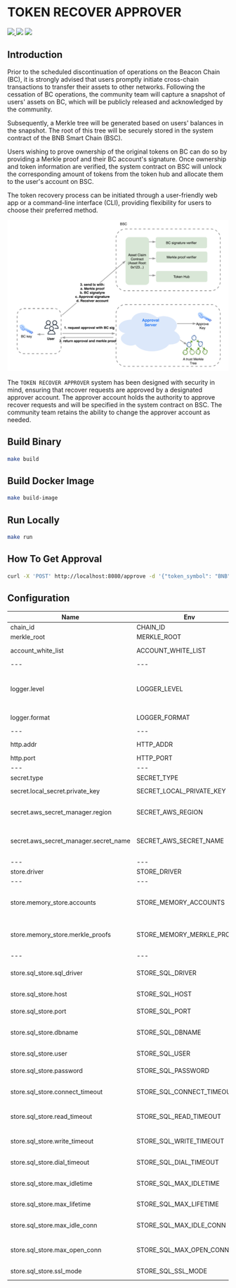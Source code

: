 # TOKEN RECOVER APPROVER

<p>
  <a href="https://github.com/bnb-chain/token-recover-approver/blob/develop/COPYING">
    <img src="https://img.shields.io/github/license/bnb-chain/token-recover-approver?style=flat-square&color=blue">
  </a>
  <img src="https://img.shields.io/github/go-mod/go-version/bnb-chain/token-recover-approver?style=flat-square">
  <a href="https://pkg.go.dev/github.com/bnb-chain/token-recover-approver">
    <img src="https://img.shields.io/badge/Go-reference-blue?style=flat-square">
  </a>
</p>


## Introduction

Prior to the scheduled discontinuation of operations on the Beacon Chain (BC), it is strongly advised that users promptly initiate cross-chain transactions to transfer their assets to other networks. Following the cessation of BC operations, the community team will capture a snapshot of users' assets on BC, which will be publicly released and acknowledged by the community.

Subsequently, a Merkle tree will be generated based on users' balances in the snapshot. The root of this tree will be securely stored in the system contract of the BNB Smart Chain (BSC).

Users wishing to prove ownership of the original tokens on BC can do so by providing a Merkle proof and their BC account's signature. Once ownership and token information are verified, the system contract on BSC will unlock the corresponding amount of tokens from the token hub and allocate them to the user's account on BSC.

The token recovery process can be initiated through a user-friendly web app or a command-line interface (CLI), providing flexibility for users to choose their preferred method.

![Token Recovery Process](./assets/token-recover.png)

The `TOKEN RECOVER APPROVER` system has been designed with security in mind, ensuring that recover requests are approved by a designated approver account. The approver account holds the authority to approve recover requests and will be specified in the system contract on BSC. The community team retains the ability to change the approver account as needed.

## Build Binary

```bash
make build
```

## Build Docker Image

```bash
make build-image
```

## Run Locally

```bash
make run
```

## How To Get Approval
```bash
curl -X 'POST' http://localhost:8080/approve -d '{"token_symbol": "BNB","owner_pub_key": "0x02dcd743516b78366a217a1bf2aa562ec5accd07163db3332d924fa48e643875a6","owner_signature": "0xcd32af98a3cf4b66deaba53dc81c7cf8c810a83eb2fa23bf1a555a718826e2f03d47e3711a10e1ae72031fcd3faabac51325999d74c0cff31d554b4d657dbc64","claim_address": "0x5b38da6a701c568545dcfcb03fcb875f56beddc4"}'
```

## Configuration

| Name | Env | Type | Option | Description | Default |
|------|-----|------|--------|-------------|---------|
| chain_id | CHAIN_ID | string | | Chain ID | `"Binance-Chain-Ganges"` |
| merkle_root | MERKLE_ROOT | string | | Merkle root | `"0x0000000000000000000000000000000000000000000000000000000000000000"` |
| account_white_list | ACCOUNT_WHITE_LIST | []string | | Account white list | `[]` |
|---|---|---|---|---|---|
| logger.level | LOGGER_LEVEL | string | `ERROR`, `WARN`, `INFO`, `DEBUG`, `TRACE` | Log level | `"INFO"` |
| logger.format | LOGGER_FORMAT | string | `console`, `json` | Log format | `console` |
|---|---|---|---|---|---|
| http.addr | HTTP_ADDR | string | | HTTP address | `"0.0.0.0"` |
| http.port | HTTP_PORT | uint16 | | HTTP port | `8080` |
|---|---|---|---|---|---|
| secret.type | SECRET_TYPE | string | | Secret type | `"local"` |
| secret.local_secret.private_key | SECRET_LOCAL_PRIVATE_KEY | string | | Local secret private key | `""` |
| secret.aws_secret_manager.region | SECRET_AWS_REGION | string | | AWS Secret Manager region | `""` |
| secret.aws_secret_manager.secret_name | SECRET_AWS_SECRET_NAME | string | | AWS Secret Manager secret name | `""` |
|---|---|---|---|---|---|
| store.driver | STORE_DRIVER | string | | Store driver | `"memory"` |
|---|---|---|---|---|---|
| store.memory_store.accounts | STORE_MEMORY_ACCOUNTS | string | | Memory store accounts file | `"./example/accounts.json"` |
| store.memory_store.merkle_proofs | STORE_MEMORY_MERKLE_PROOFS | string | | Memory store Merkle proofs file | `"./example/merkle_proofs.json"` |
|---|---|---|---|---|---|
| store.sql_store.sql_driver | STORE_SQL_DRIVER | string | `mysql`, `postgres`, `sqlite` | SQL store driver | `"mysql"` |
| store.sql_store.host | STORE_SQL_HOST | string | | SQL store host | `"localhost"` |
| store.sql_store.port | STORE_SQL_PORT | uint | | SQL store port | `3306` |
| store.sql_store.dbname | STORE_SQL_DBNAME | string | | SQL store database name | `"approver"` |
| store.sql_store.user | STORE_SQL_USER | string | | SQL store user | `"root"` |
| store.sql_store.password | STORE_SQL_PASSWORD | string | | SQL store password | `""` |
| store.sql_store.connect_timeout | STORE_SQL_CONNECT_TIMEOUT | string | | SQL store connect timeout | `"10s"` |
| store.sql_store.read_timeout | STORE_SQL_READ_TIMEOUT | string | | SQL store read timeout | `"30s"` |
| store.sql_store.write_timeout | STORE_SQL_WRITE_TIMEOUT | string | | SQL store write timeout | `"30s"` |
| store.sql_store.dial_timeout | STORE_SQL_DIAL_TIMEOUT | time.Duration | | SQL store dial timeout | `"10s"` |
| store.sql_store.max_idletime | STORE_SQL_MAX_IDLETIME | time.Duration | | SQL store max idle time | `"1h"` |
| store.sql_store.max_lifetime | STORE_SQL_MAX_LIFETIME | time.Duration | | SQL store max lifetime | `"1h"` |
| store.sql_store.max_idle_conn | STORE_SQL_MAX_IDLE_CONN | int | | SQL store max idle connections | `2` |
| store.sql_store.max_open_conn | STORE_SQL_MAX_OPEN_CONN | int | | SQL store max open connections | `5` |
| store.sql_store.ssl_mode | STORE_SQL_SSL_MODE | bool | | SQL store SSL mode | `false` |